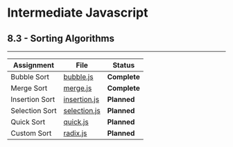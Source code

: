 # Intermediate Javascript
## 8.3 - Sorting Algorithms
---
| Assignment     | File                           | Status          |
| -------------- | ------------------------------ | --------------- |
| Bubble Sort    | [bubble.js](./bubble.js)       | <b>Complete</b> |
| Merge Sort     | [merge.js](./merge.js)         | <b>Complete</b> |
| Insertion Sort | [insertion.js](./insertion.js) | <b>Planned</b>  |
| Selection Sort | [selection.js](./selection.js) | <b>Planned</b>  |
| Quick Sort     | [quick.js](./quick.js)         | <b>Planned</b>  |
| Custom Sort    | [radix.js](./radix.js)         | <b>Planned</b>  |